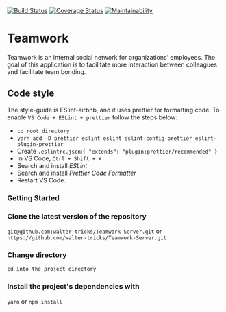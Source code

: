 [![Build Status](https://travis-ci.org/walter-tricks/Teamwork-Server.svg?branch=develop)](https://travis-ci.org/walter-tricks/Teamwork-Server)
[![Coverage Status](https://coveralls.io/repos/github/walter-tricks/Teamwork-Server/badge.svg?branch=develop)](https://coveralls.io/github/walter-tricks/Teamwork-Server?branch=develop)
[![Maintainability](https://api.codeclimate.com/v1/badges/75a9dd2d9fdf82348a91/maintainability)](https://codeclimate.com/github/walter-tricks/Teamwork-Server/maintainability)

# Teamwork

Teamwork is an internal social network for organizations’ employees. The goal of this
application is to facilitate more interaction between colleagues and facilitate team bonding.

## Code style

The style-guide is ESlint-airbnb, and it uses prettier for formatting code. To enable `VS Code + ESLint + prettier` follow the steps below:

- `cd root_directory`
- `yarn add -D prettier eslint eslint eslint-config-prettier eslint-plugin-prettier`
- Create `.eslintrc.json`:`{ "extends": "plugin:prettier/recommended" }`
- In VS Code, `Ctrl + Shift + X`
- Search and install _ESLint_
- Search and install _Prettier Code Formatter_
- Restart VS Code.

### Getting Started

### Clone the latest version of the repository

`git@github.com:walter-tricks/Teamwork-Server.git` or `https://github.com/walter-tricks/Teamwork-Server.git`

### Change directory

`cd into the project directory`

### Install the project's dependencies with

`yarn` or `npm install`
